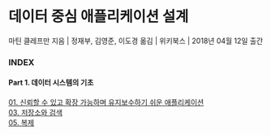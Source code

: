 # 데이터 중심 애플리케이션 설계

마틴 클레프만 지음 | 정재부, 김영준, 이도경 옮김 | 위키북스 | 2018년 04월 12일 출간

### INDEX

#### Part 1. 데이터 시스템의 기초
[01. 신뢰할 수 있고 확장 가능하며 유지보수하기 쉬운 애플리케이션](https://github.com/oh29oh29/read-and-learn/tree/master/books/designing-data-intensive-applications/Chapter01.md)  
[03. 저장소와 검색](https://github.com/oh29oh29/read-and-learn/tree/master/books/designing-data-intensive-applications/Chapter03.md)  
[05. 복제](https://github.com/oh29oh29/read-and-learn/tree/master/books/designing-data-intensive-applications/Chapter05.md)  